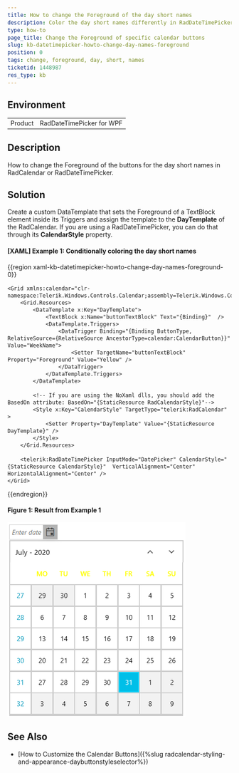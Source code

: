 ```yaml
---
title: How to change the Foreground of the day short names
description: Color the day short names differently in RadDateTimePicker or RadCalendar
type: how-to
page_title: Change the Foreground of specific calendar buttons
slug: kb-datetimepicker-howto-change-day-names-foreground
position: 0
tags: change, foreground, day, short, names
ticketid: 1448987
res_type: kb
---
```


## Environment
<table>
    <tbody>
	    <tr>
	    	<td>Product</td>
	    	<td>RadDateTimePicker for WPF</td>
	    </tr>
    </tbody>
</table>

## Description

How to change the Foreground of the buttons for the day short names in RadCalendar or RadDateTimePicker. 

## Solution

Create a custom DataTemplate that sets the Foreground of a TextBlock element inside its Triggers and assign the template to the __DayTemplate__ of the RadCalendar. If you are using a RadDateTimePicker, you can do that through its __CalendarStyle__ property. 

#### __[XAML] Example 1: Conditionally coloring the day short names__
{{region xaml-kb-datetimepicker-howto-change-day-names-foreground-0}}

    <Grid xmlns:calendar="clr-namespace:Telerik.Windows.Controls.Calendar;assembly=Telerik.Windows.Controls.Input">
        <Grid.Resources>
            <DataTemplate x:Key="DayTemplate">
                <TextBlock x:Name="buttonTextBlock" Text="{Binding}"  />
                <DataTemplate.Triggers>
                    <DataTrigger Binding="{Binding ButtonType, RelativeSource={RelativeSource AncestorType=calendar:CalendarButton}}" Value="WeekName">
                        <Setter TargetName="buttonTextBlock" Property="Foreground" Value="Yellow" />
                    </DataTrigger>
                </DataTemplate.Triggers>
            </DataTemplate>

            <!-- If you are using the NoXaml dlls, you should add the BasedOn attribute: BasedOn="{StaticResource RadCalendarStyle}"-->
            <Style x:Key="CalendarStyle" TargetType="telerik:RadCalendar" >
                <Setter Property="DayTemplate" Value="{StaticResource DayTemplate}" />
            </Style>
        </Grid.Resources>
        
        <telerik:RadDateTimePicker InputMode="DatePicker" CalendarStyle="{StaticResource CalendarStyle}"  VerticalAlignment="Center" HorizontalAlignment="Center" />
    </Grid>
{{endregion}}

#### __Figure 1: Result from Example 1__
![RadCalendar with colored day short names](images/kb-datetimepicker-calendar-foreground-short-names.png)

## See Also

* [How to Customize the Calendar Buttons]({%slug radcalendar-styling-and-appearance-daybuttonstyleselector%})